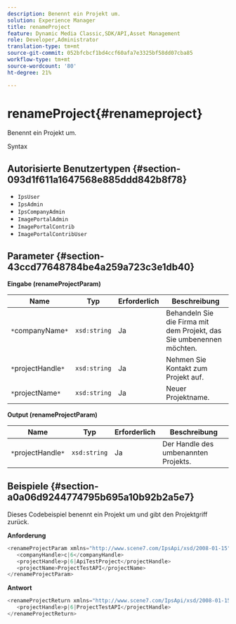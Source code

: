 ```yaml
---
description: Benennt ein Projekt um.
solution: Experience Manager
title: renameProject
feature: Dynamic Media Classic,SDK/API,Asset Management
role: Developer,Administrator
translation-type: tm+mt
source-git-commit: 052bfcbcf1bd4ccf60afa7e3325bf58dd07cba85
workflow-type: tm+mt
source-wordcount: '80'
ht-degree: 21%

---
```



# renameProject{#renameproject}

Benennt ein Projekt um.

Syntax

## Autorisierte Benutzertypen {#section-093d1f611a1647568e885ddd842b8f78}

* `IpsUser`
* `IpsAdmin`
* `IpsCompanyAdmin`
* `ImagePortalAdmin`
* `ImagePortalContrib`
* `ImagePortalContribUser`

## Parameter {#section-43ccd77648784be4a259a723c3e1db40}

**Eingabe (renameProjectParam)**

| Name | Typ | Erforderlich | Beschreibung |
|---|---|---|---|
| `*`companyName`*` | `xsd:string` | Ja | Behandeln Sie die Firma mit dem Projekt, das Sie umbenennen möchten. |
| `*`projectHandle`*` | `xsd:string` | Ja | Nehmen Sie Kontakt zum Projekt auf. |
| `*`projectName`*` | `xsd:string` | Ja | Neuer Projektname. |

**Output (renameProjectParam)**

| Name | Typ | Erforderlich | Beschreibung |
|---|---|---|---|
| `*`projectHandle`*` | `xsd:string` | Ja | Der Handle des umbenannten Projekts. |

## Beispiele {#section-a0a06d9244774795b695a10b92b2a5e7}

Dieses Codebeispiel benennt ein Projekt um und gibt den Projektgriff zurück.

**Anforderung**

```java
<renameProjectParam xmlns="http://www.scene7.com/IpsApi/xsd/2008-01-15">
   <companyHandle>c|6</companyHandle>
   <projectHandle>p|6|ApiTestProject</projectHandle>
   <projectName>ProjectTestAPI</projectName>
</renameProjectParam>
```

**Antwort**

```java
<renameProjectReturn xmlns="http://www.scene7.com/IpsApi/xsd/2008-01-15">
   <projectHandle>p|6|ProjectTestAPI</projectHandle>
</renameProjectReturn>
```

